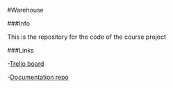 #Warehouse

###Info

This is the repository for the code of the course project

###Links

-[Trello board](https://trello.com/b/mqt0Pr8F)

-[Documentation repo](https://github.com/the-hugging-team/documentation)
